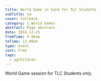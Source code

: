 ```yaml
---
title: World Game in Sand for TLC Students
subTitle: na
cover: fallback
category: 1.World Games
abstract: Page abstract.
date: 2018-12-25
fromTime: 9.00am
toTime: 12.00am
type: event
cost: Free
tags:
  - wgChildren
---
```


World Game session for TLC Students only.

